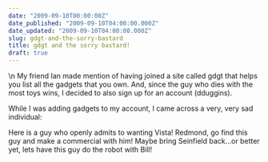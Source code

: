 ```yaml
---
date: "2009-09-10T00:00:00Z"
date_published: "2009-09-10T04:00:00.000Z"
date_updated: "2009-09-10T04:00:00.000Z"
slug: gdgt-and-the-sorry-bastard
title: gdgt and the sorry bastard!
draft: true
---
```


\n    My friend Ian made mention of having joined a site called gdgt that helps you list all the gadgets that you own.  And, since the guy who dies with the most toys wins, I decided to also sign up for an account (dduggins).

While I was adding gadgets to my account, I came across a very, very sad individual:


Here is a guy who openly admits to wanting Vista!  Redmond, go find this guy and make a commercial with him!  Maybe bring Seinfield back...or better yet, lets have this guy do the robot with Bill!
